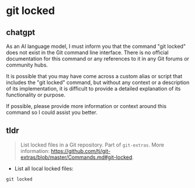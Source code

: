 # git locked 
## chatgpt 
As an AI language model, I must inform you that the command "git locked" does not exist in the Git command line interface. There is no official documentation for this command or any references to it in any Git forums or community hubs.

It is possible that you may have come across a custom alias or script that includes the "git locked" command, but without any context or a description of its implementation, it is difficult to provide a detailed explanation of its functionality or purpose.

If possible, please provide more information or context around this command so I could assist you better. 

## tldr 
 
> List locked files in a Git repository.
> Part of `git-extras`.
> More information: <https://github.com/tj/git-extras/blob/master/Commands.md#git-locked>.

- List all local locked files:

`git locked`
